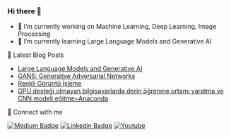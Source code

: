 ### Hi there 👋

- 🔭 I’m currently working on Machine Learning, Deep Learning, Image Processing
- 🌱 I’m currently learning Large Language Models and Generative AI

📕  Latest Blog Posts
* [Large Language Models and Generative AI](https://medium.com/@ebrukirikkayis/large-language-models-and-generative-ai-c96767d23c71)
* [GANS: Generative Adversarial Networks](https://medium.com/@ebrukirikkayis/gans-generative-adversarial-networks-2061508de7fc)
* [Renkli Görüntü İşleme](https://medium.com/@ebrukirikkayis/renkli-görüntü-i̇şleme-a9f99bc3f7b8)
* [GPU desteği olmayan bilgisayarlarda derin öğrenme ortamı yaratma ve CNN modeli eğitme~Anaconda](https://medium.com/@ebrukirikkayis/gpu-desteği-olmayan-bilgisayarlarda-derin-öğrenme-ortamı-yaratma-anaconda-ac793a6cfca2)

🔗  Connect with me

 [![Medium Badge](https://img.shields.io/badge/Medium-12100E?style=for-the-badge&logo=medium&logoColor=white)](https://medium.com/@ebrukirikkayis)
 [![Linkedin Badge](https://img.shields.io/badge/LinkedIn-0077B5?style=for-the-badge&logo=linkedin&logoColor=white)](https://www.linkedin.com/in/ebrukirikkayis)
 [![Youtube](https://img.shields.io/badge/YouTube-FF0000?style=for-the-badge&logo=youtube&logoColor=white)](https://www.youtube.com/channel/UCzpoIuPKcOcYMxfQtyOcwiQ)

